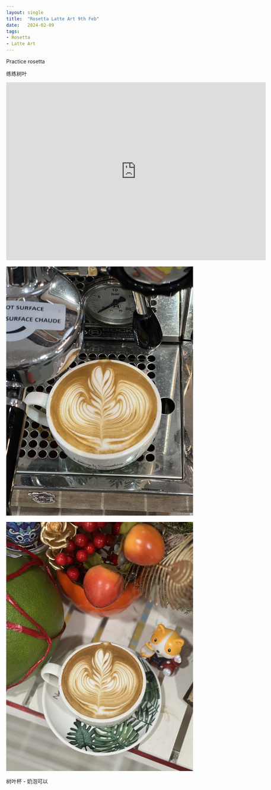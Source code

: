 ```yaml
---
layout: single
title:  "Rosetta Latte Art 9th Feb"
date:   2024-02-09
tags:
- Rosetta
- Latte Art
---
```



Practice rosetta

练练树叶


<div class="embed-container">
  <iframe
      src="https://www.youtube.com/embed/lAdU3s3xH4s"
      width="700"
      height="480"
      frameborder="0"
      allowfullscreen="true">
  </iframe>
</div>



![](/assets/img/2024/02/09/IMG_3250.jpg)

![](/assets/img/2024/02/09/IMG_3252.jpg)


树叶杯 - 奶泡可以